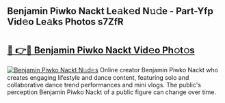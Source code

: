 ## Benjamin Piwko Nackt Le𝚊k𝚎d N𝚞𝚍e - Part-Yfp Vid𝚎o Le𝚊ks Photos s7ZfR

# <h2><a href="http://fb07dac.evod.top/?m=Benjamin+Piwko+Nackt">🔗 👉🔴 Benjamin Piwko Nackt Vid𝚎o Ph𝚘t𝚘s</a></h2>

[![Benjamin Piwko Nackt N𝚞d𝚎s](https://i.imgur.com/8V9OHl7.gif)](http://fb07dac.evod.top/?m=Benjamin+Piwko+Nackt)
Online creator Benjamin Piwko Nackt who creates engaging lifestyle and dance content, featuring solo and collaborative dance trend performances and mini vlogs. The public's perception Benjamin Piwko Nackt of a public figure can change over time. 
